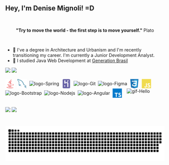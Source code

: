 <h2> Hey, I'm Denise Mignoli! =D </h2>

<div>
  <br>
  <p align="center"><strong>"Try to move the world - the first step is to move yourself."</strong> Plato</p>
  <br>
  <ul>
   <li> 🌱 I've a degree in Architecture and Urbanism and I'm recently transitioning my career. I'm currently a Junior Development Analyst.</li>
   <li> 📒 I studied Java Web Development at <a href="https://brazil.generation.org/" target="_blank"> Generation Brasil</a></li>
   <!--🚀 Keep going-->
  </ul>
</div>


<div>
  <img height="175em" src="https://github-readme-stats.vercel.app/api?username=denisemignoli&show_icons=true&theme=ayu-mirage">
  <img height="175em" src="https://github-readme-stats.vercel.app/api/top-langs/?username=denisemignoli&layout=compact&langs_count=16&theme=ayu-mirage">
</div>

<div style="display: inline_block"><br>
  <img align="center" alt="logo-Java" height="30" width="30" src="https://raw.githubusercontent.com/devicons/devicon/master/icons/java/java-plain.svg">&nbsp
  <img align="center" alt="logo-Mysql" height="30" width="30" src="https://raw.githubusercontent.com/devicons/devicon/master/icons/mysql/mysql-plain.svg">&nbsp
  <img align="center" alt="logo-Spring" height="30" width="30" src="https://www.vectorlogo.zone/logos/springio/springio-icon.svg">&nbsp
   <img align="center" alt="logo-Heroku" height="30" width="30" src="https://raw.githubusercontent.com/devicons/devicon/master/icons/heroku/heroku-plain.svg">&nbsp
  <img align="center" alt="logo-Git" height="30" width="30" src="https://www.vectorlogo.zone/logos/git-scm/git-scm-icon.svg">&nbsp
  <img align="center" alt="logo-Figma" height="30" width="30" src="https://www.vectorlogo.zone/logos/figma/figma-icon.svg"
  <img align="center" alt="logo-HTML" height="30" width="30" src="https://raw.githubusercontent.com/devicons/devicon/master/icons/html5/html5-original.svg">&nbsp
  <img align="center" alt="logo-CSS" height="30" width="30" src="https://raw.githubusercontent.com/devicons/devicon/master/icons/css3/css3-original.svg">&nbsp
  <img align="center" alt="logo-Js" height="30" width="30" src="https://raw.githubusercontent.com/devicons/devicon/master/icons/javascript/javascript-plain.svg">&nbsp
  <img align="center" alt="logo-Bootstrap" height="30" width="30" src="https://www.vectorlogo.zone/logos/getbootstrap/getbootstrap-icon.svg">&nbsp
    <img align="center" alt="logo-Nodejs" height="30" width="30" src="https://www.vectorlogo.zone/logos/nodejs/nodejs-icon.svg">&nbsp
  <img align="center" alt="logo-Angular" height="35" width="35" src="https://angular.io/assets/images/logos/angular/angular.svg">&nbsp
  <img align="center" alt="logo-Ts" height="30" width="30" src="https://raw.githubusercontent.com/devicons/devicon/master/icons/typescript/typescript-original.svg">&nbsp
  <!--img align="center" alt="logo-Python" height="30" width="30" src="https://raw.githubusercontent.com/devicons/devicon/master/icons/python/python-original.svg"-->
  <img align="right" alt="gif-Hello" height="120" width="120" src="https://tenor.com/view/cute-animals-mochi-mochi-peach-cat-goma-cat-wave-gif-17543358.gif">
</div>

  ##

<div>
  <a href = "mailto:denisemignoli@gmail.com"><img src="https://img.shields.io/badge/-Gmail-%23333?style=for-the-badge&logo=gmail&logoColor=white" target="_blank"></a>
  <a href="https://www.linkedin.com/in/denisemignoli/" target="_blank"><img src="https://img.shields.io/badge/-LinkedIn-%230077B5?style=for-the-badge&logo=linkedin&logoColor=white" target="_blank"></a> 
  
  ![Snake animation](https://github.com/denisemignoli/denisemignoli/blob/output/github-contribution-grid-snake.svg)  

<div>
